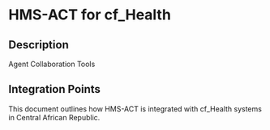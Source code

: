 # HMS-ACT for cf_Health

## Description

Agent Collaboration Tools

## Integration Points

This document outlines how HMS-ACT is integrated with cf_Health systems in Central African Republic.

